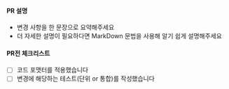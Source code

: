 #### PR 설명

- 변경 사항을 한 문장으로 요약해주세요
- 더 자세한 설명이 필요하다면 MarkDown 문법을 사용해 알기 쉽게 설명해주세요

#### PR전 체크리스트

- [ ] 코드 포맷터를 적용했습니다
- [ ] 변경에 해당하는 테스트(단위 or 통합)를 작성했습니다
